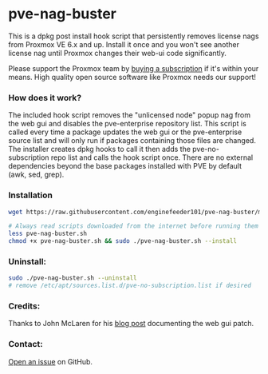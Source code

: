 # pve-nag-buster 

This is a dpkg post install hook script that persistently removes license nags
from Proxmox VE 6.x and up. Install it once and you won't see another license
nag until Proxmox changes their web-ui code significantly.

Please support the Proxmox team by [buying a subscription](https://www.proxmox.com/en/proxmox-ve/pricing) if it's within your
means. High quality open source software like Proxmox needs our support!

### How does it work?

The included hook script removes the "unlicensed node" popup nag from the web
gui and disables the pve-enterprise repository list. This script is called
every time a package updates the web gui or the pve-enterprise source list and
will only run if packages containing those files are changed. The installer
creates dpkg hooks to call it then adds the
pve-no-subscription repo list and calls the hook script once. There are no
external dependencies beyond the base packages installed with PVE by default
(awk, sed, grep).

### Installation
```sh
wget https://raw.githubusercontent.com/enginefeeder101/pve-nag-buster/master/pve-nag-buster.sh

# Always read scripts downloaded from the internet before running them with sudo
less pve-nag-buster.sh
chmod +x pve-nag-buster.sh && sudo ./pve-nag-buster.sh --install
```

### Uninstall:
```sh
sudo ./pve-nag-buster.sh --uninstall
# remove /etc/apt/sources.list.d/pve-no-subscription.list if desired
```

### Credits:

Thanks to John McLaren for his [blog post](https://johnscs.com/remove-proxmox51-subscription-notice/) documenting the web gui patch.

### Contact:

[Open an issue](https://github.com/enginefeeder101/pve-nag-buster/issues) on GitHub.
